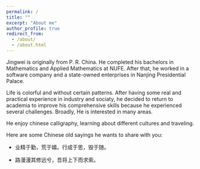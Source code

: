 ```yaml
---
permalink: /
title: ""
excerpt: "About me"
author_profile: true
redirect_from: 
  - /about/
  - /about.html
---
```


Jingwei is originally from P. R. China. He completed his bachelors in Mathematics and Applied Mathematics at NUFE. After that, he worked in a software company and a state-owned enterprises in Nanjing Presidential Palace.

Life is colorful and without certain patterns. After having some real and practical experience in industry and sociaty, he decided to return to academia to improve his comprehensive skills because he experienced several challenges. Broadly, He is interested in many areas. 

He enjoy chinese calligraphy, learning about different cultures and traveling.

Here are some Chinese old sayings he wants to share with you:

* 业精于勤，荒于嬉。行成于思，毁于随。

* 路漫漫其修远兮，吾将上下而求索。 
